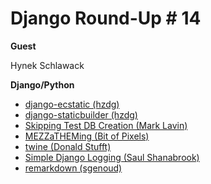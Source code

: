 # Django Round-Up # 14

**Guest**

Hynek Schlawack

**Django/Python**

* [django-ecstatic (hzdg)](https://github.com/hzdg/django-ecstatic)
* [django-staticbuilder (hzdg)](https://github.com/hzdg/django-staticbuilder)
* [Skipping Test DB Creation (Mark Lavin)](http://www.caktusgroup.com/blog/2013/10/02/skipping-test-db-creation/)
* [MEZZaTHEMing (Bit of Pixels)](http://bitofpixels.com/blog/mezzatheming-creating-mezzanine-themes-part-1-basehtml/)
* [twine (Donald Stufft)](https://github.com/dstufft/twine)
* [Simple Django Logging (Saul Shanabrook)](http://www.saulshanabrook.com/post/62641685254/simple-django-logging)
* [remarkdown (sgenoud)](https://github.com/sgenoud/remarkdown)